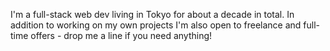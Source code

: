 I'm a full-stack web dev living in Tokyo for about a decade in total. In addition to working on my own projects I'm also open to freelance  and full-time offers - drop me a line if you need anything!
